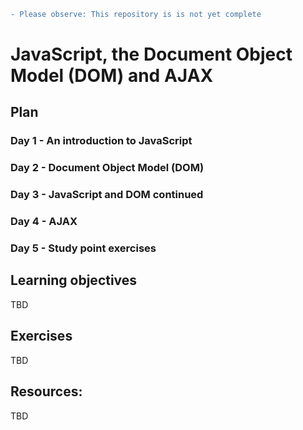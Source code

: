 ```diff
- Please observe: This repository is is not yet complete
```

# JavaScript, the Document Object Model (DOM) and  AJAX

## Plan

### Day 1 - An introduction to JavaScript

### Day 2 - Document Object Model (DOM)

### Day 3 - JavaScript and DOM continued

### Day 4 - AJAX

### Day 5 - Study point exercises

## Learning objectives

TBD


## Exercises 
TBD

## Resources: 
TBD
